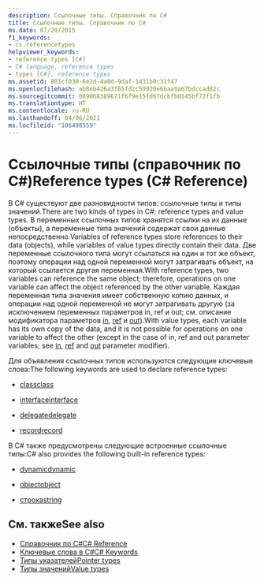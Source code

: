 ```yaml
---
description: Ссылочные типы. Справочник по C#
title: Ссылочные типы. Справочник по C#
ms.date: 07/20/2015
f1_keywords:
- cs.referencetypes
helpviewer_keywords:
- reference types [C#]
- C# language, reference types
- types [C#], reference types
ms.assetid: 801cf030-6e2d-4a0d-9daf-1431b0c31f47
ms.openlocfilehash: ab8eb426a3f65fd2c59920e6baa9a67bdccad82c
ms.sourcegitcommit: 089068389671f6f9e15fd67dcbfb0145bf72f1fb
ms.translationtype: HT
ms.contentlocale: ru-RU
ms.lasthandoff: 04/06/2021
ms.locfileid: "106498559"
---
```

# <a name="reference-types-c-reference"></a><span data-ttu-id="36afa-103">Ссылочные типы (справочник по C#)</span><span class="sxs-lookup"><span data-stu-id="36afa-103">Reference types (C# Reference)</span></span>

<span data-ttu-id="36afa-104">В C# существуют две разновидности типов: ссылочные типы и типы значений.</span><span class="sxs-lookup"><span data-stu-id="36afa-104">There are two kinds of types in C#: reference types and value types.</span></span> <span data-ttu-id="36afa-105">В переменных ссылочных типов хранятся ссылки на их данные (объекты), а переменные типа значений содержат свои данные непосредственно.</span><span class="sxs-lookup"><span data-stu-id="36afa-105">Variables of reference types store references to their data (objects), while variables of value types directly contain their data.</span></span> <span data-ttu-id="36afa-106">Две переменные ссылочного типа могут ссылаться на один и тот же объект, поэтому операции над одной переменной могут затрагивать объект, на который ссылается другая переменная.</span><span class="sxs-lookup"><span data-stu-id="36afa-106">With reference types, two variables can reference the same object; therefore, operations on one variable can affect the object referenced by the other variable.</span></span> <span data-ttu-id="36afa-107">Каждая переменная типа значения имеет собственную копию данных, и операции над одной переменной не могут затрагивать другую (за исключением переменных параметров in, ref и out; см. описание модификатора параметров [in](in-parameter-modifier.md), [ref](ref.md) и [out](out-parameter-modifier.md)).</span><span class="sxs-lookup"><span data-stu-id="36afa-107">With value types, each variable has its own copy of the data, and it is not possible for operations on one variable to affect the other (except in the case of in, ref and out parameter variables; see [in](in-parameter-modifier.md), [ref](ref.md) and [out](out-parameter-modifier.md) parameter modifier).</span></span>

 <span data-ttu-id="36afa-108">Для объявления ссылочных типов используются следующие ключевые слова:</span><span class="sxs-lookup"><span data-stu-id="36afa-108">The following keywords are used to declare reference types:</span></span>

- [<span data-ttu-id="36afa-109">class</span><span class="sxs-lookup"><span data-stu-id="36afa-109">class</span></span>](class.md)

- [<span data-ttu-id="36afa-110">interface</span><span class="sxs-lookup"><span data-stu-id="36afa-110">interface</span></span>](interface.md)

- [<span data-ttu-id="36afa-111">delegate</span><span class="sxs-lookup"><span data-stu-id="36afa-111">delegate</span></span>](../builtin-types/reference-types.md)
- [<span data-ttu-id="36afa-112">record</span><span class="sxs-lookup"><span data-stu-id="36afa-112">record</span></span>](../builtin-types/reference-types.md)

 <span data-ttu-id="36afa-113">В C# также предусмотрены следующие встроенные ссылочные типы:</span><span class="sxs-lookup"><span data-stu-id="36afa-113">C# also provides the following built-in reference types:</span></span>

- [<span data-ttu-id="36afa-114">dynamic</span><span class="sxs-lookup"><span data-stu-id="36afa-114">dynamic</span></span>](../builtin-types/reference-types.md)

- [<span data-ttu-id="36afa-115">object</span><span class="sxs-lookup"><span data-stu-id="36afa-115">object</span></span>](../builtin-types/reference-types.md)

- [<span data-ttu-id="36afa-116">строка</span><span class="sxs-lookup"><span data-stu-id="36afa-116">string</span></span>](../builtin-types/reference-types.md)

## <a name="see-also"></a><span data-ttu-id="36afa-117">См. также</span><span class="sxs-lookup"><span data-stu-id="36afa-117">See also</span></span>

- [<span data-ttu-id="36afa-118">Справочник по C#</span><span class="sxs-lookup"><span data-stu-id="36afa-118">C# Reference</span></span>](../index.md)
- [<span data-ttu-id="36afa-119">Ключевые слова в C#</span><span class="sxs-lookup"><span data-stu-id="36afa-119">C# Keywords</span></span>](index.md)
- [<span data-ttu-id="36afa-120">Типы указателей</span><span class="sxs-lookup"><span data-stu-id="36afa-120">Pointer types</span></span>](../unsafe-code.md#pointer-types)
- [<span data-ttu-id="36afa-121">Типы значений</span><span class="sxs-lookup"><span data-stu-id="36afa-121">Value types</span></span>](../builtin-types/value-types.md)
